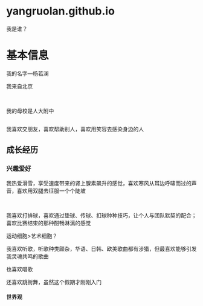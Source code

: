 # yangruolan.github.io
<!DOCTYPE html>
<html lang="zh-cn">
 <head>
  <meta charest="utf-8"/>
  我是谁？
  <link href="C:\Users\86152\Desktop\html5up-future-imperfect"rel="stylesheet"type="text/css"/>
 </head>
 <body>
  <h1>基本信息</h1>
   <p>我的名字—杨若澜</p>
   <p>我来自北京</p>
   <img scr="C:\Users\86152\Desktop\自我介绍\20201006155059.jpg"/>
   <img scr="C:\Users\86152\Desktop\自我介绍\20201006155052.jpg"/>
 
   <p>我的母校是人大附中</p>
   <img scr="C:\Users\86152\Desktop\自我介绍\20201006155026.jpg"/>
  
   <p>我喜欢交朋友，喜欢帮助别人，喜欢用笑容去感染身边的人</p>
  <h2>成长经历</h2>
   
  <h3>兴趣爱好</h3>
   <p>我热爱滑雪，享受速度带来的肾上腺素飙升的感觉，喜欢寒风从耳边呼啸而过的声音，喜欢用双腿去征服一个个陡坡</P>
   <img scr="C:\Users\86152\Desktop\自我介绍\20201006155636.mp4"/>
   <img scr="C:\Users\86152\Desktop\自我介绍\20201006155541.mp4"/>
   <p>我喜欢打排球，喜欢通过垫球、传球、扣球种种技巧，让个人与团队默契的配合；喜欢比赛结束的那种酣畅淋漓的感觉</P>
   <p>运动细胞>艺术细胞？</p>
   <p>我喜欢听歌，听歌种类颇杂，华语、日韩、欧美歌曲都有涉猎，但最喜欢能够引发我灵魂共鸣的歌曲</P>
   <p>也喜欢唱歌</P>
   <p>还喜欢跳街舞，虽然这个假期才刚刚入门</P>
  <h4>世界观</h4>
  <p></p>
  
 </body>
  

